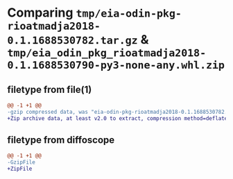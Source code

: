 # Comparing `tmp/eia-odin-pkg-rioatmadja2018-0.1.1688530782.tar.gz` & `tmp/eia_odin_pkg_rioatmadja2018-0.1.1688530790-py3-none-any.whl.zip`

## filetype from file(1)

```diff
@@ -1 +1 @@
-gzip compressed data, was "eia-odin-pkg-rioatmadja2018-0.1.1688530782.tar", last modified: Wed Jul  5 04:19:42 2023, max compression
+Zip archive data, at least v2.0 to extract, compression method=deflate
```

## filetype from diffoscope

```diff
@@ -1 +1 @@
-GzipFile
+ZipFile
```

